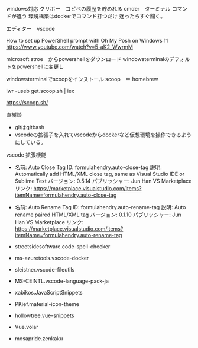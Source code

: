windows対応
クリボー　コピペの履歴を貯めれる
cmder　ターミナル
コマンドが違う
環境構築はdockerでコマンド打つだけ
迷ったらすぐ聞く。

エディター　vscode

How to set up PowerShell prompt with Oh My Posh on Windows 11
https://www.youtube.com/watch?v=5-aK2_WwrmM

microsoft stroe　からpowershellをダウンロード
windowsterminalのデフォルトをpowershellに変更し

windowsterminalでscoopをインストール
scoop　＝ homebrew

iwr -useb get.scoop.sh | iex

https://scoop.sh/

直樹談
- gitはgitbash
- vscodeの拡張子を入れてvscodeからdockerなど仮想環境を操作できるようにしている。

vscode 拡張機能
- 名前: Auto Close Tag
ID: formulahendry.auto-close-tag
説明: Automatically add HTML/XML close tag, same as Visual Studio IDE or Sublime Text
バージョン: 0.5.14
パブリッシャー: Jun Han
VS Marketplace リンク: https://marketplace.visualstudio.com/items?itemName=formulahendry.auto-close-tag

- 名前: Auto Rename Tag
ID: formulahendry.auto-rename-tag
説明: Auto rename paired HTML/XML tag
バージョン: 0.1.10
パブリッシャー: Jun Han
VS Marketplace リンク: https://marketplace.visualstudio.com/items?itemName=formulahendry.auto-rename-tag

- streetsidesoftware.code-spell-checker

- ms-azuretools.vscode-docker
- sleistner.vscode-fileutils
- MS-CEINTL.vscode-language-pack-ja
- xabikos.JavaScriptSnippets
- PKief.material-icon-theme
- hollowtree.vue-snippets
- Vue.volar
- mosapride.zenkaku
